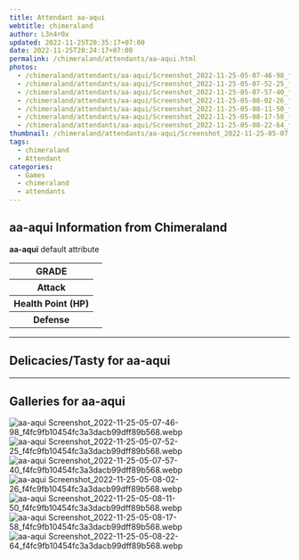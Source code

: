 ```yaml
---
title: Attendant aa-aqui
webtitle: chimeraland
author: L3n4r0x
updated: 2022-11-25T20:35:17+07:00
date: 2022-11-25T20:24:17+07:00
permalink: /chimeraland/attendants/aa-aqui.html
photos:
  - /chimeraland/attendants/aa-aqui/Screenshot_2022-11-25-05-07-46-98_f4fc9fb10454fc3a3dacb99dff89b568.webp
  - /chimeraland/attendants/aa-aqui/Screenshot_2022-11-25-05-07-52-25_f4fc9fb10454fc3a3dacb99dff89b568.webp
  - /chimeraland/attendants/aa-aqui/Screenshot_2022-11-25-05-07-57-40_f4fc9fb10454fc3a3dacb99dff89b568.webp
  - /chimeraland/attendants/aa-aqui/Screenshot_2022-11-25-05-08-02-26_f4fc9fb10454fc3a3dacb99dff89b568.webp
  - /chimeraland/attendants/aa-aqui/Screenshot_2022-11-25-05-08-11-50_f4fc9fb10454fc3a3dacb99dff89b568.webp
  - /chimeraland/attendants/aa-aqui/Screenshot_2022-11-25-05-08-17-58_f4fc9fb10454fc3a3dacb99dff89b568.webp
  - /chimeraland/attendants/aa-aqui/Screenshot_2022-11-25-05-08-22-64_f4fc9fb10454fc3a3dacb99dff89b568.webp
thumbnail: /chimeraland/attendants/aa-aqui/Screenshot_2022-11-25-05-07-46-98_f4fc9fb10454fc3a3dacb99dff89b568.webp
tags:
  - chimeraland
  - Attendant
categories:
  - Games
  - chimeraland
  - attendants
---
```


<section id="bootstrap-wrapper"><link rel="stylesheet" href="https://rawcdn.githack.com/dimaslanjaka/Web-Manajemen/0c3b5aa1813bd4abcd2c11bf3e37928b15c28664/css/bootstrap-5-3-0-alpha3-wrapper.css"/><h2 id="attribute">aa-aqui Information from Chimeraland</h2><p><b>aa-aqui</b> default attribute <table><tr><th>GRADE</th><td></td></tr><tr><th>Attack</th><td></td></tr><tr><th>Health Point (HP)</th><td></td></tr><tr><th>Defense</th><td></td></tr></table></p><hr/><h2 id="delicacies">Delicacies/Tasty for aa-aqui</h2><div class="text-white bg-dark"></div><hr/><div id="gallery"><h2>Galleries for aa-aqui</h2><div class="row"><div class="col-lg-6 col-12"><img src="/chimeraland/attendants/aa-aqui/Screenshot_2022-11-25-05-07-46-98_f4fc9fb10454fc3a3dacb99dff89b568.webp" alt="aa-aqui Screenshot_2022-11-25-05-07-46-98_f4fc9fb10454fc3a3dacb99dff89b568.webp"/></div><div class="col-lg-6 col-12"><img src="/chimeraland/attendants/aa-aqui/Screenshot_2022-11-25-05-07-52-25_f4fc9fb10454fc3a3dacb99dff89b568.webp" alt="aa-aqui Screenshot_2022-11-25-05-07-52-25_f4fc9fb10454fc3a3dacb99dff89b568.webp"/></div><div class="col-lg-6 col-12"><img src="/chimeraland/attendants/aa-aqui/Screenshot_2022-11-25-05-07-57-40_f4fc9fb10454fc3a3dacb99dff89b568.webp" alt="aa-aqui Screenshot_2022-11-25-05-07-57-40_f4fc9fb10454fc3a3dacb99dff89b568.webp"/></div><div class="col-lg-6 col-12"><img src="/chimeraland/attendants/aa-aqui/Screenshot_2022-11-25-05-08-02-26_f4fc9fb10454fc3a3dacb99dff89b568.webp" alt="aa-aqui Screenshot_2022-11-25-05-08-02-26_f4fc9fb10454fc3a3dacb99dff89b568.webp"/></div><div class="col-lg-6 col-12"><img src="/chimeraland/attendants/aa-aqui/Screenshot_2022-11-25-05-08-11-50_f4fc9fb10454fc3a3dacb99dff89b568.webp" alt="aa-aqui Screenshot_2022-11-25-05-08-11-50_f4fc9fb10454fc3a3dacb99dff89b568.webp"/></div><div class="col-lg-6 col-12"><img src="/chimeraland/attendants/aa-aqui/Screenshot_2022-11-25-05-08-17-58_f4fc9fb10454fc3a3dacb99dff89b568.webp" alt="aa-aqui Screenshot_2022-11-25-05-08-17-58_f4fc9fb10454fc3a3dacb99dff89b568.webp"/></div><div class="col-lg-6 col-12"><img src="/chimeraland/attendants/aa-aqui/Screenshot_2022-11-25-05-08-22-64_f4fc9fb10454fc3a3dacb99dff89b568.webp" alt="aa-aqui Screenshot_2022-11-25-05-08-22-64_f4fc9fb10454fc3a3dacb99dff89b568.webp"/></div></div></div></section>